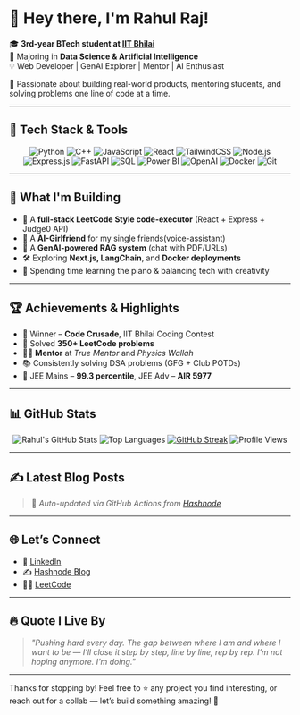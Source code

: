 # 👋 Hey there, I'm Rahul Raj!

🎓 **3rd-year BTech student at [IIT Bhilai](https://www.iitbhilai.ac.in/)**  
🧠 Majoring in **Data Science & Artificial Intelligence**  
💡 Web Developer | GenAI Explorer | Mentor | AI Enthusiast

🚀 Passionate about building real-world products, mentoring students, and solving problems one line of code at a time.

---

## 🧰 Tech Stack & Tools

<div align="center">

![Python](https://img.shields.io/badge/-Python-3670A0?style=for-the-badge&logo=python&logoColor=ffdd54)
![C++](https://img.shields.io/badge/-C++-00599C?style=for-the-badge&logo=c%2B%2B&logoColor=white)
![JavaScript](https://img.shields.io/badge/-JavaScript-F7DF1E?style=for-the-badge&logo=javascript&logoColor=black)
![React](https://img.shields.io/badge/-React-20232A?style=for-the-badge&logo=react&logoColor=61DAFB)
![TailwindCSS](https://img.shields.io/badge/-Tailwind_CSS-38B2AC?style=for-the-badge&logo=tailwind-css&logoColor=white)
![Node.js](https://img.shields.io/badge/-Node.js-339933?style=for-the-badge&logo=nodedotjs&logoColor=white)
![Express.js](https://img.shields.io/badge/-Express.js-404D59?style=for-the-badge)
![FastAPI](https://img.shields.io/badge/-FastAPI-005571?style=for-the-badge&logo=fastapi)
![SQL](https://img.shields.io/badge/-SQL-025E8C?style=for-the-badge&logo=postgresql&logoColor=white)
![Power BI](https://img.shields.io/badge/-Power_BI-F2C811?style=for-the-badge&logo=powerbi&logoColor=black)
![OpenAI](https://img.shields.io/badge/-OpenAI-412991?style=for-the-badge&logo=openai)
![Docker](https://img.shields.io/badge/-Docker-2496ED?style=for-the-badge&logo=docker&logoColor=white)
![Git](https://img.shields.io/badge/-Git-F05032?style=for-the-badge&logo=git&logoColor=white)

</div>

---

## 🚧 What I'm Building

- 🧩 A **full-stack LeetCode Style code-executor** (React + Express + Judge0 API)
- 🧠 A **AI-Girlfriend** for my single friends(voice-assistant)
- 🧠 A **GenAI-powered RAG system** (chat with PDF/URLs)
- 🛠️ Exploring **Next.js, LangChain**, and **Docker deployments**
- 🎹 Spending time learning the piano & balancing tech with creativity

---

## 🏆 Achievements & Highlights

- 🥇 Winner – **Code Crusade**, IIT Bhilai Coding Contest
- 💯 Solved **350+ LeetCode problems**
- 🧑‍🏫 **Mentor** at *True Mentor* and *Physics Wallah*
- 📚 Consistently solving DSA problems (GFG + Club POTDs)
- 🎯 JEE Mains – **99.3 percentile**, JEE Adv – **AIR 5977**

---

## 📊 GitHub Stats

<div align="center">

![Rahul's GitHub Stats](https://github-readme-stats.vercel.app/api?username=Rahul5977&show_icons=true&theme=radical&count_private=true)
![Top Languages](https://github-readme-stats.vercel.app/api/top-langs/?username=Rahul5977&layout=compact&theme=radical)
[![GitHub Streak](https://github-readme-streak-stats.herokuapp.com?user=Rahul5977&theme=radical)](https://git.io/streak-stats)
![Profile Views](https://komarev.com/ghpvc/?username=Rahul5977&label=Profile+Views&color=blue)

</div>

---

## ✍️ Latest Blog Posts

<!-- BLOG-POST-LIST:START -->
<!-- BLOG-POST-LIST:END -->

> 🔄 *Auto-updated via GitHub Actions from [Hashnode](https://hashnode.com/@rajcode45)*

---

## 🌐 Let’s Connect

- 🔗 [LinkedIn](https://www.linkedin.com/in/rahul-raj-iitbh/)
- ✍️ [Hashnode Blog](https://hashnode.com/@rajcode45)
- 👨‍💻 [LeetCode](https://leetcode.com/u/Rahul_Raj_99/)

---

## 🔥 Quote I Live By

> *"Pushing hard every day. The gap between where I am and where I want to be — I’ll close it step by step, line by line, rep by rep. I’m not hoping anymore. I’m doing."*

---

Thanks for stopping by! Feel free to ⭐️ any project you find interesting, or reach out for a collab — let’s build something amazing! 🚀

